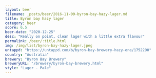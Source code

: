 ```yaml
---
layout: beer
filename: _posts/beer/2016-11-09-byron-bay-hazy-lager.md
title: Byron bay hazy lager
category: beer
score: 6.5
beer-date: "2020-12-25"
desc: "Really on point, clean lager with a little extra flavour"
permalink: /beer/:title.html
img: /img/list/byron-bay-hazy-lager.jpeg
untappd: "https://untappd.com/b/byron-bay-brewery-hazy-one/1752290"
country: "Australia"
brewery: "Byron Bay Brewery"
breweryURL: "/brewery/byron-bay-brewery.html"
style: "Lager - Pale"
---
```

